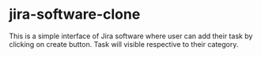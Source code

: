# jira-software-clone
This is a simple interface of Jira software where user can add their task by clicking on create button. Task will visible respective to their category. 
